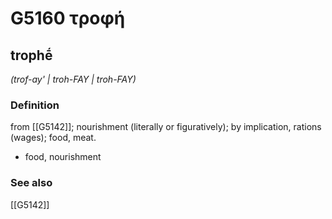 # G5160 τροφή

## trophḗ

_(trof-ay' | troh-FAY | troh-FAY)_

### Definition

from [[G5142]]; nourishment (literally or figuratively); by implication, rations (wages); food, meat.

- food, nourishment

### See also

[[G5142]]

